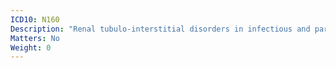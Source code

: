 ```yaml
---
ICD10: N160
Description: "Renal tubulo-interstitial disorders in infectious and parasitic diseases classified elsewhere"
Matters: No
Weight: 0
---
```

